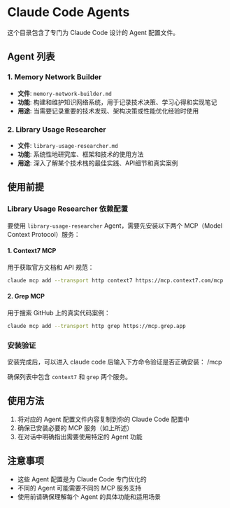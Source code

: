 # Claude Code Agents

这个目录包含了专门为 Claude Code 设计的 Agent 配置文件。

## Agent 列表

### 1. Memory Network Builder
- **文件**: `memory-network-builder.md`
- **功能**: 构建和维护知识网络系统，用于记录技术决策、学习心得和实现笔记
- **用途**: 当需要记录重要的技术发现、架构决策或性能优化经验时使用

### 2. Library Usage Researcher
- **文件**: `library-usage-researcher.md`
- **功能**: 系统性地研究库、框架和技术的使用方法
- **用途**: 深入了解某个技术栈的最佳实践、API细节和真实案例

## 使用前提

### Library Usage Researcher 依赖配置

要使用 `library-usage-researcher` Agent，需要先安装以下两个 MCP（Model Context Protocol）服务：

#### 1. Context7 MCP
用于获取官方文档和 API 规范：
```bash
claude mcp add --transport http context7 https://mcp.context7.com/mcp
```

#### 2. Grep MCP  
用于搜索 GitHub 上的真实代码案例：
```bash
claude mcp add --transport http grep https://mcp.grep.app
```

### 安装验证

安装完成后，可以进入 claude code 后输入下方命令验证是否正确安装：
/mcp

确保列表中包含 `context7` 和 `grep` 两个服务。

## 使用方法

1. 将对应的 Agent 配置文件内容复制到你的 Claude Code 配置中
2. 确保已安装必要的 MCP 服务（如上所述）
3. 在对话中明确指出需要使用特定的 Agent 功能

## 注意事项

- 这些 Agent 配置是为 Claude Code 专门优化的
- 不同的 Agent 可能需要不同的 MCP 服务支持
- 使用前请确保理解每个 Agent 的具体功能和适用场景